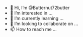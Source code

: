 - 👋 Hi, I’m @Butternut72butter
- 👀 I’m interested in ...
- 🌱 I’m currently learning ...
- 💞️ I’m looking to collaborate on ...
- 📫 How to reach me ...

<!---
Butternut72butter/Butternut72butter is a ✨ special ✨ repository because its `README.md` (this file) appears on your GitHub profile.
You can click the Preview link to take a look at your changes.
--->

